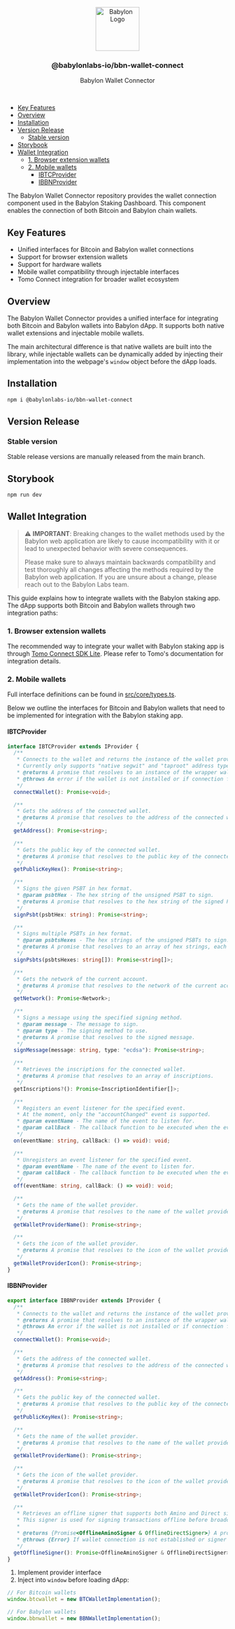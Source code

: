 <p align="center">
    <img
        alt="Babylon Logo"
        src="https://github.com/user-attachments/assets/dc74271e-90f1-44bd-9122-2b7438ab375c"
        width="100"
    />
    <h3 align="center">@babylonlabs-io/bbn-wallet-connect</h3>
    <p align="center">Babylon Wallet Connector</p>
</p>
<br/>

- [Key Features](#key-features)
- [Overview](#overview)
- [Installation](#installation)
- [Version Release](#version-release)
  - [Stable version](#stable-version)
- [Storybook](#storybook)
- [Wallet Integration](#wallet-integration)
  - [1. Browser extension wallets](#1-browser-extension-wallets)
  - [2. Mobile wallets](#2-mobile-wallets)
    - [IBTCProvider](#ibtcprovider)
    - [IBBNProvider](#ibbnprovider)

The Babylon Wallet Connector repository provides the wallet connection component
used in the Babylon Staking Dashboard. This component enables the connection of
both Bitcoin and Babylon chain wallets.

## Key Features

- Unified interfaces for Bitcoin and Babylon wallet connections
- Support for browser extension wallets
- Support for hardware wallets
- Mobile wallet compatibility through injectable interfaces
- Tomo Connect integration for broader wallet ecosystem

## Overview

The Babylon Wallet Connector provides a unified interface for integrating both
Bitcoin and Babylon wallets into Babylon dApp. It supports both native wallet
extensions and injectable mobile wallets.

The main architectural difference is that native wallets are built into the
library, while injectable wallets can be dynamically added by injecting their
implementation into the webpage's `window` object before the dApp loads.

## Installation

```bash
npm i @babylonlabs-io/bbn-wallet-connect
```

## Version Release

### Stable version

Stable release versions are manually released from the main branch.

## Storybook

```bash
npm run dev
```

## Wallet Integration

> ⚠️ **IMPORTANT**: Breaking changes to the wallet methods used by the Babylon
> web application are likely to cause incompatibility with it or lead to
> unexpected behavior with severe consequences.
>
> Please make sure to always maintain backwards compatibility and test
> thoroughly all changes affecting the methods required by the Babylon web
> application. If you are unsure about a change, please reach out to the Babylon
> Labs team.

This guide explains how to integrate wallets with the Babylon staking app. The
dApp supports both Bitcoin and Babylon wallets through two integration paths:

### 1. Browser extension wallets

The recommended way to integrate your wallet with Babylon staking app is through
[Tomo Connect SDK Lite](https://docs.tomo.inc/tomo-sdk/tomo-connect-sdk-lite).
Please refer to Tomo's documentation for integration details.

### 2. Mobile wallets

Full interface definitions can be found in
[src/core/types.ts](src/core/types.ts).

Below we outline the interfaces for Bitcoin and Babylon wallets that need to be
implemented for integration with the Babylon staking app.

#### IBTCProvider

```ts
interface IBTCProvider extends IProvider {
  /**
   * Connects to the wallet and returns the instance of the wallet provider.
   * Currently only supports "native segwit" and "taproot" address types.
   * @returns A promise that resolves to an instance of the wrapper wallet provider in babylon friendly format.
   * @throws An error if the wallet is not installed or if connection fails.
   */
  connectWallet(): Promise<void>;

  /**
   * Gets the address of the connected wallet.
   * @returns A promise that resolves to the address of the connected wallet.
   */
  getAddress(): Promise<string>;

  /**
   * Gets the public key of the connected wallet.
   * @returns A promise that resolves to the public key of the connected wallet.
   */
  getPublicKeyHex(): Promise<string>;

  /**
   * Signs the given PSBT in hex format.
   * @param psbtHex - The hex string of the unsigned PSBT to sign.
   * @returns A promise that resolves to the hex string of the signed PSBT.
   */
  signPsbt(psbtHex: string): Promise<string>;

  /**
   * Signs multiple PSBTs in hex format.
   * @param psbtsHexes - The hex strings of the unsigned PSBTs to sign.
   * @returns A promise that resolves to an array of hex strings, each representing a signed PSBT.
   */
  signPsbts(psbtsHexes: string[]): Promise<string[]>;

  /**
   * Gets the network of the current account.
   * @returns A promise that resolves to the network of the current account.
   */
  getNetwork(): Promise<Network>;

  /**
   * Signs a message using the specified signing method.
   * @param message - The message to sign.
   * @param type - The signing method to use.
   * @returns A promise that resolves to the signed message.
   */
  signMessage(message: string, type: "ecdsa"): Promise<string>;

  /**
   * Retrieves the inscriptions for the connected wallet.
   * @returns A promise that resolves to an array of inscriptions.
   */
  getInscriptions?(): Promise<InscriptionIdentifier[]>;

  /**
   * Registers an event listener for the specified event.
   * At the moment, only the "accountChanged" event is supported.
   * @param eventName - The name of the event to listen for.
   * @param callBack - The callback function to be executed when the event occurs.
   */
  on(eventName: string, callBack: () => void): void;

  /**
   * Unregisters an event listener for the specified event.
   * @param eventName - The name of the event to listen for.
   * @param callBack - The callback function to be executed when the event occurs.
   */
  off(eventName: string, callBack: () => void): void;

  /**
   * Gets the name of the wallet provider.
   * @returns A promise that resolves to the name of the wallet provider.
   */
  getWalletProviderName(): Promise<string>;

  /**
   * Gets the icon of the wallet provider.
   * @returns A promise that resolves to the icon of the wallet provider.
   */
  getWalletProviderIcon(): Promise<string>;
}
```

#### IBBNProvider

```ts
export interface IBBNProvider extends IProvider {
  /**
   * Connects to the wallet and returns the instance of the wallet provider.
   * @returns A promise that resolves to an instance of the wrapper wallet provider.
   * @throws An error if the wallet is not installed or if connection fails.
   */
  connectWallet(): Promise<void>;

  /**
   * Gets the address of the connected wallet.
   * @returns A promise that resolves to the address of the connected wallet.
   */
  getAddress(): Promise<string>;

  /**
   * Gets the public key of the connected wallet.
   * @returns A promise that resolves to the public key of the connected wallet.
   */
  getPublicKeyHex(): Promise<string>;

  /**
   * Gets the name of the wallet provider.
   * @returns A promise that resolves to the name of the wallet provider.
   */
  getWalletProviderName(): Promise<string>;

  /**
   * Gets the icon of the wallet provider.
   * @returns A promise that resolves to the icon of the wallet provider.
   */
  getWalletProviderIcon(): Promise<string>;

  /**
   * Retrieves an offline signer that supports both Amino and Direct signing methods.
   * This signer is used for signing transactions offline before broadcasting them to the network.
   *
   * @returns {Promise<OfflineAminoSigner & OfflineDirectSigner>} A promise that resolves to a signer supporting both Amino and Direct signing
   * @throws {Error} If wallet connection is not established or signer cannot be retrieved
   */
  getOfflineSigner(): Promise<OfflineAminoSigner & OfflineDirectSigner>;
}
```

1. Implement provider interface
2. Inject into `window` before loading dApp:

```ts
// For Bitcoin wallets
window.btcwallet = new BTCWalletImplementation();

// For Babylon wallets
window.bbnwallet = new BBNWalletImplementation();
```
